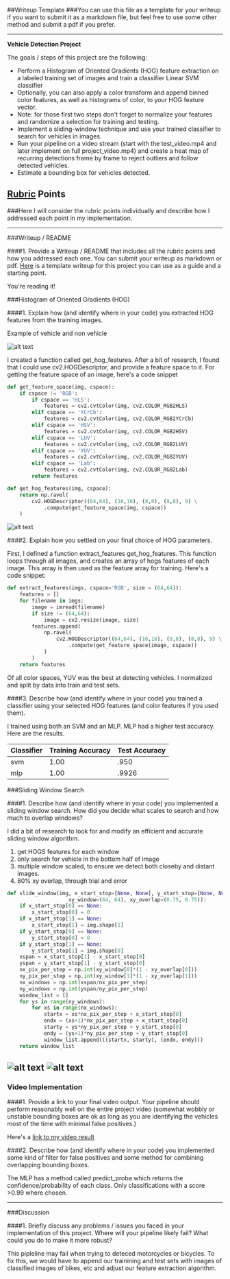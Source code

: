 ##Writeup Template
###You can use this file as a template for your writeup if you want to submit it as a markdown file, but feel free to use some other method and submit a pdf if you prefer.

---

**Vehicle Detection Project**

The goals / steps of this project are the following:

* Perform a Histogram of Oriented Gradients (HOG) feature extraction on a labeled training set of images and train a classifier Linear SVM classifier
* Optionally, you can also apply a color transform and append binned color features, as well as histograms of color, to your HOG feature vector. 
* Note: for those first two steps don't forget to normalize your features and randomize a selection for training and testing.
* Implement a sliding-window technique and use your trained classifier to search for vehicles in images.
* Run your pipeline on a video stream (start with the test_video.mp4 and later implement on full project_video.mp4) and create a heat map of recurring detections frame by frame to reject outliers and follow detected vehicles.
* Estimate a bounding box for vehicles detected.

[//]: # (Image References)
[image1]: ./examples/car_not_car.png
[image2]: ./examples/HOG_example.jpg
[image3]: ./examples/sliding_windows.jpg
[image4]: ./examples/sliding_window.jpg
[image5]: ./examples/bboxes_and_heat.png
[image6]: ./examples/labels_map.png
[image7]: ./examples/output_bboxes.png
[video1]: ./project_video.mp4
[//]: # (Image References)

[one]: ./output_images/one.png 
[two]: ./output_images/two.png 
[three]: ./output_images/three.png 

## [Rubric](https://review.udacity.com/#!/rubrics/513/view) Points
###Here I will consider the rubric points individually and describe how I addressed each point in my implementation.  

---
###Writeup / README

####1. Provide a Writeup / README that includes all the rubric points and how you addressed each one.  You can submit your writeup as markdown or pdf.  [Here](https://github.com/udacity/CarND-Vehicle-Detection/blob/master/writeup_template.md) is a template writeup for this project you can use as a guide and a starting point.  

You're reading it!

###Histogram of Oriented Gradients (HOG)

####1. Explain how (and identify where in your code) you extracted HOG features from the training images. 

Example of vehicle and non vehicle

![alt text][image1]

I created a function called get_hog_features. After a bit of research, I found that I could use cv2.HOGDescriptor, and provide a feature space to it. For getting the feature space of an image, here's a code snippet

```python
def get_feature_space(img, cspace):
    if cspace != 'RGB':
        if cspace == 'HLS':
            features = cv2.cvtColor(img, cv2.COLOR_RGB2HLS)
        elif cspace == 'YCrCb':
            features = cv2.cvtColor(img, cv2.COLOR_RGB2YCrCb)
        elif cspace == 'HSV':
            features = cv2.cvtColor(img, cv2.COLOR_RGB2HSV)
        elif cspace == 'LUV':
            features = cv2.cvtColor(img, cv2.COLOR_RGB2LUV)
        elif cspace == 'YUV':
            features = cv2.cvtColor(img, cv2.COLOR_RGB2YUV)
        elif cspace == 'Lab':
            features = cv2.cvtColor(img, cv2.COLOR_RGB2Lab)
        return features

def get_hog_features(img, cspace):
    return np.ravel(
        cv2.HOGDescriptor((64,64), (16,16), (8,8), (8,8), 9) \
            .compute(get_feature_space(img, cspace))
    )
```

![alt text][two]

####2. Explain how you settled on your final choice of HOG parameters.

First, I defined a function extract_features get_hog_features. This function loops through all images, and creates an array of hogs features of each image. This array is then used as the feature array for training.  Here's a code snippet:

```python
def extract_features(imgs, cspace='RGB', size = (64,64)):
    features = []
    for filename in imgs:
        image = imread(filename)
        if size != (64,64):
            image = cv2.resize(image, size)
        features.append(
            np.ravel(
                cv2.HOGDescriptor((64,64), (16,16), (8,8), (8,8), 9) \
                    .compute(get_feature_space(image, cspace))
            )
        )
    return features
```


Of all color spaces, YUV was the best at detecting vehicles. 
I normalized and split by data into train and test sets.

####3. Describe how (and identify where in your code) you trained a classifier using your selected HOG features (and color features if you used them).

I trained using both an SVM and an MLP. MLP had a higher test accuracy. Here are the results. 

|Classifier|Training Accuracy|Test Accuracy|
|----------|-----------------|-------------|
|svm |1.00|.950|
|mlp |1.00|.9926|

###Sliding Window Search

####1. Describe how (and identify where in your code) you implemented a sliding window search.  How did you decide what scales to search and how much to overlap windows?

I did a bit of research to look for and modify an efficient and accurate sliding window algorithm.

1. get HOGS features for each window
2. only search for vehicle in the bottom half of image
3. multiple window scaled, to ensure we detect both closeby and distant images. 
4. 80% xy overlap, through trial and error

```python
def slide_window(img, x_start_stop=[None, None], y_start_stop=[None, None], 
                    xy_window=(64, 64), xy_overlap=(0.75, 0.75)):
    if x_start_stop[0] == None:
        x_start_stop[0] = 0
    if x_start_stop[1] == None:
        x_start_stop[1] = img.shape[1]
    if y_start_stop[0] == None:
        y_start_stop[0] = 0
    if y_start_stop[1] == None:
        y_start_stop[1] = img.shape[0]
    xspan = x_start_stop[1] - x_start_stop[0]
    yspan = y_start_stop[1] - y_start_stop[0]
    nx_pix_per_step = np.int(xy_window[0]*(1 - xy_overlap[0]))
    ny_pix_per_step = np.int(xy_window[1]*(1 - xy_overlap[1]))
    nx_windows = np.int(xspan/nx_pix_per_step) 
    ny_windows = np.int(yspan/ny_pix_per_step)
    window_list = []
    for ys in range(ny_windows):
        for xs in range(nx_windows):
            startx = xs*nx_pix_per_step + x_start_stop[0]
            endx = (xs+1)*nx_pix_per_step + x_start_stop[0]
            starty = ys*ny_pix_per_step + y_start_stop[0]
            endy = (ys+1)*ny_pix_per_step + y_start_stop[0]
            window_list.append(((startx, starty), (endx, endy)))
    return window_list
```

![alt text][one]
![alt text][three]
---

### Video Implementation

####1. Provide a link to your final video output.  Your pipeline should perform reasonably well on the entire project video (somewhat wobbly or unstable bounding boxes are ok as long as you are identifying the vehicles most of the time with minimal false positives.)

Here's a [link to my video result](./result.mp4)


####2. Describe how (and identify where in your code) you implemented some kind of filter for false positives and some method for combining overlapping bounding boxes.

The MLP has a method called predict_proba which returns the confidence/probability of each class.
Only classifications with a score >0.99 where chosen.

---

###Discussion

####1. Briefly discuss any problems / issues you faced in your implementation of this project.  Where will your pipeline likely fail?  What could you do to make it more robust?

This pipleline may fail when trying to deteced motorcycles or bicycles. To fix this, we would have to append our trainining and test sets with images of classified images of bikes, etc and adjust our feature extraction algorithm.

